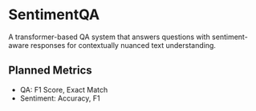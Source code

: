 # SentimentQA
A transformer-based QA system that answers questions with sentiment-aware responses for contextually nuanced text understanding.

## Planned Metrics
- QA: F1 Score, Exact Match
- Sentiment: Accuracy, F1